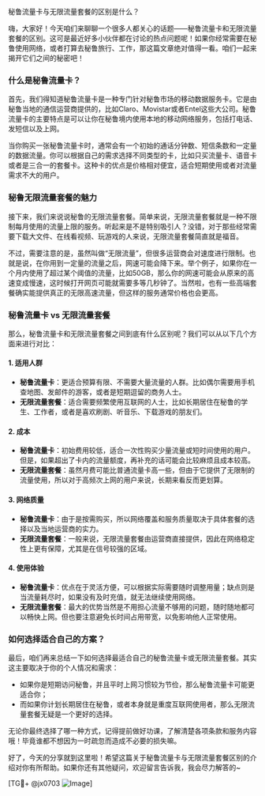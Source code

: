 秘鲁流量卡与无限流量套餐的区别是什么？

嗨，大家好！今天咱们来聊聊一个很多人都关心的话题——秘鲁流量卡和无限流量套餐的区别。这可是最近好多小伙伴都在讨论的热点问题呢！如果你经常需要在秘鲁使用网络，或者打算去秘鲁旅行、工作，那这篇文章绝对值得一看。咱们一起来揭开它们之间的秘密吧！

### 什么是秘鲁流量卡？

首先，我们得知道秘鲁流量卡是一种专门针对秘鲁市场的移动数据服务卡。它是由秘鲁当地的通信运营商提供的，比如Claro、Movistar或者Entel这些大公司。秘鲁流量卡的主要特点是可以让你在秘鲁境内使用本地的移动网络服务，包括打电话、发短信以及上网。

当你购买一张秘鲁流量卡时，通常会有一个初始的通话分钟数、短信条数和一定量的数据流量。你可以根据自己的需求选择不同类型的卡，比如只买流量卡、语音卡或者是三合一的套餐卡。这种卡的优点是价格相对便宜，适合短期使用或者对流量需求不大的用户。

### 秘鲁无限流量套餐的魅力

接下来，我们来说说秘鲁的无限流量套餐。简单来说，无限流量套餐就是一种不限制每月使用的流量上限的服务。听起来是不是特别吸引人？没错，对于那些经常需要下载大文件、在线看视频、玩游戏的人来说，无限流量套餐简直就是福音。

不过，需要注意的是，虽然叫做“无限流量”，但很多运营商会对速度进行限制。也就是说，在你用到一定量的流量之后，网速可能会降下来。举个例子，如果你在一个月内使用了超过某个阈值的流量，比如50GB，那么你的网速可能会从原来的高速变成慢速，这时候打开网页可能就需要多等几秒钟了。当然啦，也有一些高端套餐确实能提供真正的无限高速流量，但这样的服务通常价格也会更高。

### 秘鲁流量卡 vs 无限流量套餐

那么，秘鲁流量卡和无限流量套餐之间到底有什么区别呢？我们可以从以下几个方面来进行对比：

#### 1. 适用人群

- **秘鲁流量卡**：更适合预算有限、不需要大量流量的人群。比如偶尔需要用手机查地图、发邮件的游客，或者是短期逗留的商务人士。
- **无限流量套餐**：适合需要频繁使用互联网的人士，比如长期居住在秘鲁的学生、工作者，或者是喜欢刷剧、听音乐、下载游戏的朋友们。

#### 2. 成本

- **秘鲁流量卡**：初始费用较低，适合一次性购买少量流量或短时间使用的用户。但是，如果超出了卡内的流量额度，再补充的话可能会比较麻烦且成本较高。
- **无限流量套餐**：虽然月费可能比普通流量卡高一些，但由于它提供了无限制的流量使用，所以对于高频次上网的用户来说，长期来看反而更划算。

#### 3. 网络质量

- **秘鲁流量卡**：由于是按需购买，所以网络覆盖和服务质量取决于具体套餐的选择以及当地运营商的实力。
- **无限流量套餐**：一般来说，无限流量套餐由运营商直接提供，因此在网络稳定性上更有保障，尤其是在信号较强的区域。

#### 4. 使用体验

- **秘鲁流量卡**：优点在于灵活方便，可以根据实际需要随时调整用量；缺点则是当流量耗尽时，如果没有及时充值，就无法继续使用网络。
- **无限流量套餐**：最大的优势当然是不用担心流量不够用的问题，随时随地都可以畅快上网。但也要注意避免长时间占用带宽，以免影响他人正常使用。

### 如何选择适合自己的方案？

最后，咱们再来总结一下如何选择最适合自己的秘鲁流量卡或无限流量套餐。其实这主要取决于你的个人情况和需求：

- 如果你是短期访问秘鲁，并且平时上网习惯较为节俭，那么秘鲁流量卡可能更适合你；
- 而如果你计划长期居住在秘鲁，或者本身就是重度互联网使用者，那么无限流量套餐无疑是一个更好的选择。

无论你最终选择了哪一种方式，记得提前做好功课，了解清楚各项条款和服务内容哦！毕竟谁都不想因为一时疏忽而造成不必要的损失嘛。

好了，今天的分享就到这里啦！希望这篇关于秘鲁流量卡与无限流量套餐区别的介绍对你有所帮助。如果你还有其他疑问，欢迎留言告诉我，我会尽力解答的~

[TG💪+ @jx0703 ![Image](https://github.com/user-attachments/assets/dbca1d08-cadb-493c-b0ec-ad6f7a83f270)]